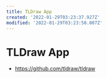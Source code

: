 ```yaml
---
title: TLDraw App
created: '2022-01-29T03:23:37.927Z'
modified: '2022-01-29T03:23:50.007Z'
---
```


# TLDraw App

* https://github.com/tldraw/tldraw

